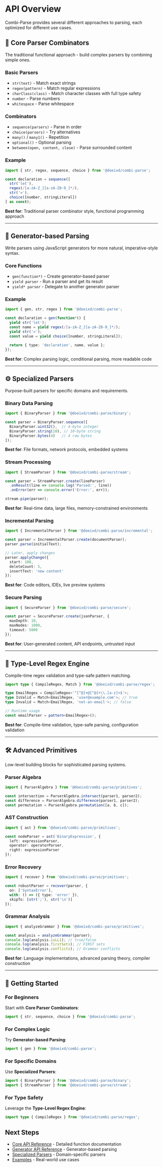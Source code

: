 # API Overview

Combi-Parse provides several different approaches to parsing, each optimized for different use cases.

## 🧩 Core Parser Combinators

The traditional functional approach - build complex parsers by combining simple ones.

### Basic Parsers
- `str(text)` - Match exact strings
- `regex(pattern)` - Match regular expressions  
- `charClass(class)` - Match character classes with full type safety
- `number` - Parse numbers
- `whitespace` - Parse whitespace

### Combinators
- `sequence(parsers)` - Parse in order
- `choice(parsers)` - Try alternatives
- `many()` / `many1()` - Repetition
- `optional()` - Optional parsing
- `between(open, content, close)` - Parse surrounded content

### Example
```typescript
import { str, regex, sequence, choice } from '@doeixd/combi-parse';

const declaration = sequence([
  str('let'),
  regex(/[a-zA-Z_][a-zA-Z0-9_]*/),
  str('='),
  choice([number, stringLiteral])
] as const);
```

**Best for**: Traditional parser combinator style, functional programming approach

---

## 🔄 Generator-based Parsing

Write parsers using JavaScript generators for more natural, imperative-style syntax.

### Core Functions
- `gen(function*)` - Create generator-based parser
- `yield parser` - Run a parser and get its result
- `yield* parser` - Delegate to another generator parser

### Example
```typescript
import { gen, str, regex } from '@doeixd/combi-parse';

const declaration = gen(function*() {
  yield str('let');
  const name = yield regex(/[a-zA-Z_][a-zA-Z0-9_]*/);
  yield str('=');
  const value = yield choice([number, stringLiteral]);
  
  return { type: 'declaration', name, value };
});
```

**Best for**: Complex parsing logic, conditional parsing, more readable code

---

## ⚙️ Specialized Parsers

Purpose-built parsers for specific domains and requirements.

### Binary Data Parsing
```typescript
import { BinaryParser } from '@doeixd/combi-parse/binary';

const parser = BinaryParser.sequence([
  BinaryParser.uint32(),  // 4-byte integer
  BinaryParser.string(10), // 10-byte string
  BinaryParser.bytes(4)   // 4 raw bytes
]);
```

**Best for**: File formats, network protocols, embedded systems

### Stream Processing
```typescript
import { StreamParser } from '@doeixd/combi-parse/stream';

const parser = StreamParser.create(lineParser)
  .onResult(line => console.log('Parsed:', line))
  .onError(err => console.error('Error:', err));

stream.pipe(parser);
```

**Best for**: Real-time data, large files, memory-constrained environments

### Incremental Parsing
```typescript
import { IncrementalParser } from '@doeixd/combi-parse/incremental';

const parser = IncrementalParser.create(documentParser);
parser.parse(initialText);

// Later, apply changes
parser.applyChange({
  start: 100,
  deleteCount: 5,
  insertText: 'new content'
});
```

**Best for**: Code editors, IDEs, live preview systems

### Secure Parsing
```typescript
import { SecureParser } from '@doeixd/combi-parse/secure';

const parser = SecureParser.create(jsonParser, {
  maxDepth: 10,
  maxNodes: 1000,
  timeout: 5000
});
```

**Best for**: User-generated content, API endpoints, untrusted input

---

## 🎯 Type-Level Regex Engine

Compile-time regex validation and type-safe pattern matching.

```typescript
import type { CompileRegex, Match } from '@doeixd/combi-parse/regex';

type EmailRegex = CompileRegex<'^[^@]+@[^@]+\\.[a-z]+$'>;
type IsValid = Match<EmailRegex, 'user@example.com'>; // true
type Invalid = Match<EmailRegex, 'not-an-email'>; // false

// Runtime usage
const emailParser = pattern<EmailRegex>(); 
```

**Best for**: Compile-time validation, type-safe parsing, configuration validation

---

## 🛠️ Advanced Primitives

Low-level building blocks for sophisticated parsing systems.

### Parser Algebra
```typescript
import { ParserAlgebra } from '@doeixd/combi-parse/primitives';

const intersection = ParserAlgebra.intersect(parser1, parser2);
const difference = ParserAlgebra.difference(parser1, parser2);
const permutation = ParserAlgebra.permutation([a, b, c]);
```

### AST Construction
```typescript
import { ast } from '@doeixd/combi-parse/primitives';

const nodeParser = ast('BinaryExpression', {
  left: expressionParser,
  operator: operatorParser,
  right: expressionParser
});
```

### Error Recovery
```typescript
import { recover } from '@doeixd/combi-parse/primitives';

const robustParser = recover(parser, {
  on: ['SyntaxError'],
  with: () => ({ type: 'error' }),
  skipTo: [str(';'), str('\n')]
});
```

### Grammar Analysis
```typescript
import { analyzeGrammar } from '@doeixd/combi-parse/primitives';

const analysis = analyzeGrammar(parser);
console.log(analysis.isLL1); // true/false
console.log(analysis.firstSets); // FIRST sets
console.log(analysis.conflicts); // Grammar conflicts
```

**Best for**: Language implementations, advanced parsing theory, compiler construction

---

## 🚀 Getting Started

### For Beginners
Start with **Core Parser Combinators**:
```typescript
import { str, sequence, choice } from '@doeixd/combi-parse';
```

### For Complex Logic
Try **Generator-based Parsing**:
```typescript
import { gen } from '@doeixd/combi-parse';
```

### For Specific Domains
Use **Specialized Parsers**:
```typescript
import { BinaryParser } from '@doeixd/combi-parse/binary';
import { StreamParser } from '@doeixd/combi-parse/stream';
```

### For Type Safety
Leverage the **Type-Level Regex Engine**:
```typescript
import type { CompileRegex } from '@doeixd/combi-parse/regex';
```

## Next Steps

- [Core API Reference](core.md) - Detailed function documentation
- [Generator API Reference](generators.md) - Generator-based parsing
- [Specialized Parsers](specialized.md) - Domain-specific parsers
- [Examples](../examples/json.md) - Real-world use cases
